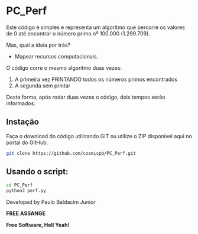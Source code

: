 # PC_Perf
 

Este código é simples e representa um algoritmo que percorre os valores de 0 até encontrar o número primo nº 100.000 (1.299.709).

Mas, qual a ideia por trás?
- Mapear recursos computacionais.

O código corre o mesmo algoritmo duas vezes:
1. A primeira vez PRINTANDO todos os números primos encontrados
2. A segunda sem printar

Desta forma, após rodar duas vezes o código, dois tempos serão informados.




## Instação

Faça o download do código utilizando GIT ou utilize o ZIP disponível aqui no portal do GitHub.

```sh
git clone https://github.com/cosmicpb/PC_Perf.git

```


## Usando o script:
```sh
cd PC_Perf
python3 perf.py
```


Developed by Paulo Baldacim Junior


**FREE ASSANGE**

**Free Software, Hell Yeah!**
